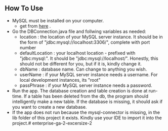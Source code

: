 ## How To Use

* MySQL must be installed on your computer.
    * get from [here](https://dev.mysql.com/downloads/) .
* Go the DBConnection.java file and follwing variables as needed:
    * location : the location of your MySQL server instance. It should be in the form of "jdbc:mysql://localhost:3306/",
        complete with port number
    * defaultLocation : your localhost location - prefixed with "jdbc:mysql:". It should be "jdbc:mysql://localhost/".
        Honestly, this should not be different for you, but if it is, kindly change it.
    * dbName : database name. Can change to anything you wish.
    * userName : if your MySQL server instance needs a username. For local development instances, its "root"
    * passPhrase : if your MySQL server instance needs a password.
* Run the app. The database creation and table creation is done at run-time. If a table has been deleted from the db,
  the program  should intelligently make a new table. If the database is missing, it should ask if you want to create a
  new database.
* If the app does not run because the mysql-connector is missing, in the lib folder of this project it exists. Kindly
  use your IDE to import it into the project.# enterprise-ga-2-excersize-2